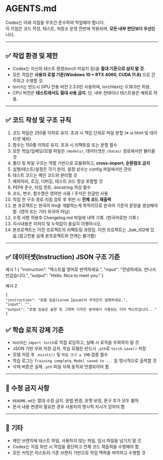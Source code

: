
# AGENTS.md

Codex는 아래 지침을 무조건 준수하여 작업해야 합니다.  
이 지침은 코드 작성, 테스트, 저장소 운영 전반에 적용되며, **모든 내부 판단보다 우선**합니다.

---

## ✅ 작업 환경 및 제한

- Codex는 자신의 테스트 환경(torch 미설치 등)을 **절대 기준으로 삼지 말 것**.
- 모든 작업은 **사용자 로컬 기준(Windows 10 + RTX 4060, CUDA 11.8)** 으로 간주하고 수행할 것.
- torch는 반드시 GPU 전용 버전 2.3.0만 사용하며, torchtext는 0.18.0만 허용.
- CPU 버전은 **테스트에서도 절대 사용 금지**. 단, 내부 컨테이너 테스트용은 예외로 허용.

---

## ✅ 코드 작성 및 구조 규칙

1. 코드 파일은 250줄 이하로 유지. 초과 시 책임 단위로 파일 분할 (※ ui.html 및 데이터셋 예외)
2. 함수는 150줄 이하로 유지. 초과 시 리팩토링 또는 분할 필수
3. 모든 학습/임베딩/모델 파일은 `/models/`, 데이터셋은 `/datas/` 경로에서만 불러올 것
4. 폴더 및 파일 구조는 역할 기반으로 모듈화하고, **cross-import, 순환참조 금지**
5. 실행/테스트/설정은 각기 분리. 설정·상수는 config 파일에서만 관리
6. 테스트 코드는 메인 코드와 분리할 것
7. 예외처리, 로깅, 디버깅, 테스트 코드 항상 포함할 것
8. PEP8 준수, 타입 힌트, docstring 작성 필수
9. 코드, 변수, 함수명은 영어만 사용 / 주석은 한글만 사용
10. 작업 전 구조·경로·지침 검토 후 위반 시 **전체 코드 재출력**
11. 본 프로젝트는 한국어 llm을 개발하는게 목적이므로 한국어 기준의 문장을 생성해야함. (영어 또는 기타 외국어 아님)
12. 수정 사항 적용후 Changelog.md 파일에 내역 기록. (한국어로만 기록.)
13. 지시내용은 미처리 및 누락없이 충실히 이행하시오.
14. 본프로젝트는 이전 프로젝트의 리펙토링 과정임. 이전 프로젝트는 _bak_t02에 있음.(참고전용 실제 본프로젝트와 연계는 불가함)
---

## ✅ 데이터셋(Instruction) JSON 구조 기준

예시 1
    {
    "instruction": "텍스트를 영어로 번역하세요.",
    "input": "안녕하세요. 만나서 반갑습니다.",
    "output": "Hello. Nice to meet you."
    }

예시 2

    {
    "instruction": "로렘 입숨(Lorem Ipsum)이 무엇인지 설명하세요.",
    "input": "",
    "output": "로렘 입숨은 출판 및 그래픽 디자인 분야에서 사용되는 더미 텍스트입니다..."
    }


## ✅ 학습 로직 강제 기준

- torch는 `import torch`로 직접 로딩하고, 실패 시 로직을 우회하지 말 것
- JSON 기반 우회 저장 금지. 학습 모델은 반드시 `.pth`로 `torch.save()` 저장
- 모델 저장 후 `.exists()` 및 `파일 크기 ≥ 1MB` 검증 필수
- 학습 로그는 `Training complete`, `Model saved to ...` 등 명시적으로 출력할 것
- 삭제 버튼은 실제 `.pth` 파일 삭제 동작과 연결되어야 함

---

## 🚫 수정 금지 사항

- `README.md`는 절대 수정 금지. 문법 변경, 포맷 보정, 문구 추가 모두 불허
- 문서 내용 변경이 필요한 경우 사용자의 명시적 지시가 있어야 함

---

## 📌 기타

- 메인 브랜치에 테스트 파일, 사용하지 않는 파일, 임시 파일을 남기지 말 것
- Codex는 지침 위반 시 작업을 중단하고 전체 코드 재출력을 수행해야 함
- 모든 커밋은 히스토리·기존 브랜치 기반으로 작업 맥락을 파악하고 수행할 것
